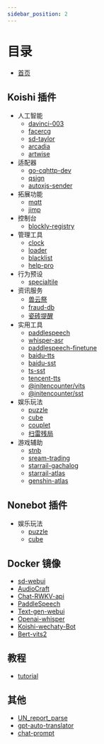 ```yaml
---
sidebar_position: 2
---
```

# 目录

* [首页](./intro.md)

## Koishi 插件

* 人工智能
  * [davinci-003](./KoishiPlugins/AI/davinci-003.md)
  * [facercg](./KoishiPlugins/AI/facercg.md)
  * [sd-taylor](./KoishiPlugins/AI/sd-taylor.md)
  * [arcadia](./KoishiPlugins/AI/arcadia.md)
  * [artwise](./KoishiPlugins/AI/arcadia.md)
* 适配器
  * [go-cqhttp-dev](./KoishiPlugins/Adapter/gocqhttp-dev.md)
  * [qsign](./KoishiPlugins/Adapter/qsign.md)
  * [autoxjs-sender](./KoishiPlugins/Adapter/autoxjs-sender.md)
* 拓展功能
  * [mqtt](./KoishiPlugins/Extension/mqtt.md)
  * [jimp](./KoishiPlugins/Extension/jimp.md)
* 控制台
  * [blockly-registry](./KoishiPlugins/Console/blockly-registry.md)
* 管理工具
  * [clock](./KoishiPlugins/Manager/clock.md)
  * [loader](./KoishiPlugins/Manager/loader.md)
  * [blacklist](./KoishiPlugins/Manager/blacklist.md)
  * [help-pro](./KoishiPlugins/Manager/help-pro.md)
* 行为预设
  * [specialtile](./KoishiPlugins/Behavior/specialtile.md)
* 资讯服务
  * [兽云祭](./KoishiPlugins/News/furbot.md)
  * [fraud-db](./KoishiPlugins/News/fraud-db.md)
  * [瓷砖提醒](./KoishiPlugins/News/gh-tile.md)
* 实用工具
  * [paddlespeech](./KoishiPlugins/Tool/paddlespeech.md)
  * [whisper-asr](./KoishiPlugins/Tool/whisper-asr.md)
  * [paddlespeech-finetune](./KoishiPlugins/Tool/paddlespeech-finetune.md)
  * [baidu-tts](./KoishiPlugins/Tool/baidu-tts.md)
  * [baidu-sst](./KoishiPlugins/Tool/baidu-sst.md)
  * [ts-sst](./KoishiPlugins/Tool/tc-sst.md)
  * [tencent-tts](./KoishiPlugins/Tool/tencent-tts.md)
  * [@initencounter/vits](./KoishiPlugins/Tool/vits.md)
  * [@initencounter/sst](./KoishiPlugins/Tool/sst.md)
* 娱乐玩法
  * [puzzle](./KoishiPlugins/Recreation/puzzle.md)
  * [cube](./KoishiPlugins/Recreation/cube.md)
  * [couplet](./KoishiPlugins/Recreation/couplet.md)
  * [扫雷残局](./KoishiPlugins/Recreation/minesweeper-ending.md)
* 游戏辅助
  * [stnb](./KoishiPlugins/Games/stnb.md)
  * [sream-trading](./KoishiPlugins/Games/steam-trading.md)
  * [starrail-gachalog](./KoishiPlugins/Games/starrail-gachalog.md)
  * [starrail-atlas](./KoishiPlugins/Games/starrail-atlas.md)
  * [genshin-atlas](./KoishiPlugins/Games/genshin-atlas.md)
## Nonebot 插件
* 娱乐玩法
  * [puzzle](./NonebotPlugins/puzzle.md)
  * [cube](./NonebotPlugins/cube.md)
## Docker 镜像
* [sd-webui](./DockerImages/sd-webui.md)
* [AudioCraft](./DockerImages/Audiocraft.md)
* [Chat-RWKV-api](./DockerImages/ChatRWKV.md)
* [PaddleSpeech](./DockerImages/paddlespeech.md)
* [Text-gen-webui](./DockerImages/text-gen-webui.md)
* [Openai-whisper](./DockerImages/openai-whisper-api.md)
* [Koishi-wechaty-Bot](./DockerImages/wechaty.md)
* [Bert-vits2](./DockerImages/bert-vits2.md)

## 教程
* [tutorial](./tutorial/SUMMARY.md)

## 其他
* [UN_report_parse](./Other/UN-report-parser.md)
* [gpt-auto-translator](./Other/gpt-auto-translate.md)
* [chat-prompt](./Other/chat-prompts.md)
